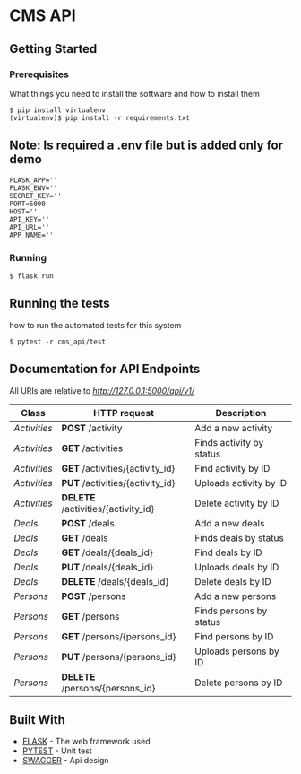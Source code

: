 # CMS API



## Getting Started



### Prerequisites

What things you need to install the software and how to install them 

```
$ pip install virtualenv
(virtualenv)$ pip install -r requirements.txt
```
## Note: Is required a .env file but is added only for demo 

```
FLASK_APP=''
FLASK_ENV=''
SECRET_KEY=''
PORT=5000
HOST=''
API_KEY=''
API_URL=''
APP_NAME=''

```

### Running


``` 
$ flask run

```


## Running the tests

how to run the automated tests for this system


```
$ pytest -r cms_api/test

```



## Documentation for API Endpoints

All URIs are relative to *http://127.0.0.1:5000/api/v1/*

Class | HTTP request | Description
------------ | ------------- | -------------
*Activities* | **POST** /activity | Add a new activity
*Activities* | **GET** /activities | Finds activity by status
*Activities* | **GET** /activities/{activity_id} | Find activity by ID
*Activities* | **PUT** /activities/{activity_id} | Uploads activity by ID
*Activities* | **DELETE** /activities/{activity_id} | Delete activity by ID
*Deals* | **POST** /deals | Add a new deals
*Deals* | **GET** /deals | Finds deals by status
*Deals* | **GET** /deals/{deals_id} | Find deals by ID
*Deals* | **PUT** /deals/{deals_id} | Uploads deals by ID
*Deals* | **DELETE** /deals/{deals_id} | Delete deals by ID
*Persons* | **POST** /persons | Add a new persons
*Persons* | **GET** /persons | Finds persons by status
*Persons* | **GET** /persons/{persons_id} | Find persons by ID
*Persons* | **PUT** /persons/{persons_id} | Uploads persons by ID
*Persons* | **DELETE** /persons/{persons_id} | Delete persons by ID






## Built With

* [FLASK](http://www.dropwizard.io/1.0.2/docs/) - The web framework used
* [PYTEST](https://maven.apache.org/) - Unit test
* [SWAGGER](https://rometools.github.io/rome/) - Api design
